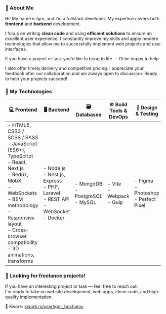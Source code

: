 ### 🧠 About Me

Hi! My name is Igor, and I’m a fullstack developer. My expertise covers both **frontend** and **backend** development.

I focus on writing **clean code** and using **efficient solutions** to ensure an excellent user experience. I constantly improve my skills and apply modern technologies that allow me to successfully implement web projects and user interfaces.

If you have a project or task you'd like to bring to life — I’ll be happy to help.

I also offer timely delivery and competitive pricing. I appreciate your feedback after our collaboration and am always open to discussion. Ready to help your projects succeed!

### 🧰 My Technologies

| 💻 Frontend                                                                                                                                                                                                                     | 🖥 Backend                                                                                  | 🗃 Databases                          | ⚙️ Build Tools & DevOps       | 🎨 Design & Testing                       |
| ------------------------------------------------------------------------------------------------------------------------------------------------------------------------------------------------------------------------------- | ------------------------------------------------------------------------------------------ | ------------------------------------ | ----------------------------- | ----------------------------------------- |
| - HTML5, CSS3 / SCSS / SASS<br>- JavaScript (ES6+), TypeScript<br>- React, Next.js<br>- Redux, MobX<br>- WebSockets<br>- BEM methodology<br>- Responsive layout<br>- Cross-browser compatibility<br>- 3D animations, transforms | - Node.js<br>- Nest.js, Express<br>- PHP, Laravel<br>- REST API<br>- WebSocket<br>- Docker | - MongoDB<br>- PostgreSQL<br>- MySQL | - Vite<br>- Webpack<br>- Gulp | - Figma<br>- Photoshop<br>- Perfect Pixel |

### 🚀 Looking for freelance projects!

If you have an interesting project or task — feel free to reach out.  
I'm ready to take on website development, web apps, clean code, and high-quality implementation.

💼 Kwork: [kwork.ru/user/igor_bocharov](https://kwork.ru/user/igor_bocharov)
